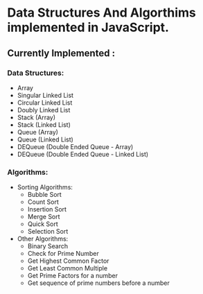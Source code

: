 <h1>Data Structures And Algorthims implemented in JavaScript.</h1>

<h2>Currently Implemented : </h2>

<h3>Data Structures:</h3>
<ul>
    <li>Array</li>
    <li>Singular Linked List</li>
    <li>Circular Linked List</li>
    <li>Doubly Linked List</li>
    <li>Stack (Array)</li>
    <li>Stack (Linked List)</li>
    <li>Queue (Array)</li>
    <li>Queue (Linked List)</li>
    <li>DEQueue (Double Ended Queue - Array)</li>
    <li>DEQueue (Double Ended Queue - Linked List)</li>
</ul>
      
<h3>Algorithms:</h3>
<ul>
    <li>Sorting Algorithms:
        <ul>
            <li>Bubble Sort</li>
            <li>Count Sort</li>
            <li>Insertion Sort</li>
            <li>Merge Sort</li>
            <li>Quick Sort</li>
            <li>Selection Sort</li>
        </ul>
    </li>
        <li>Other Algorithms:
        <ul>
            <li>Binary Search</li>
            <li>Check for Prime Number</li>
            <li>Get Highest Common Factor</li>
            <li>Get Least Common Multiple</li>
            <li>Get Prime Factors for a number</li>
            <li>Get sequence of prime numbers before a number</li>
        </ul>
    </li>
</ul>